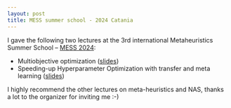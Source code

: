 ```yaml
---
layout: post
title: MESS summer school - 2024 Catania
---
```


I gave the following two lectures at the 3rd international Metaheuristics Summer School – [MESS 2024](https://www.ants-lab.it/mess2024/):

* Multiobjective optimization ([slides](https://geoalgo.github.io/downloads/multiobjective.pdf?attredirects=0))
* Speeding-up Hyperparameter Optimization with transfer and meta learning ([slides](https://geoalgo.github.io/downloads/transfer-learning.pdf?attredirects=0))


I highly recommend the other lectures on meta-heuristics and NAS, thanks a lot to the organizer for inviting me :-)
